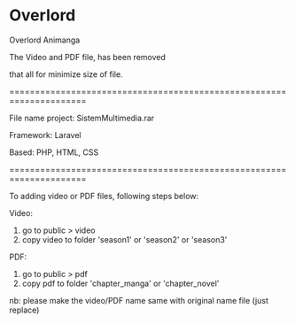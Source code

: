 # Overlord
Overlord Animanga

The Video and PDF file, has been removed

that all for minimize size of file.

=====================================================================

File name project: SistemMultimedia.rar

Framework: Laravel

Based: PHP, HTML, CSS

=====================================================================

To adding video or PDF files, following steps below:

Video:
1. go to public > video 
2. copy video to folder 'season1' or 'season2' or 'season3' 

PDF:
1. go to public > pdf 
2. copy pdf to folder 'chapter_manga' or 'chapter_novel'

nb: please make the video/PDF name same with original name file (just replace)
